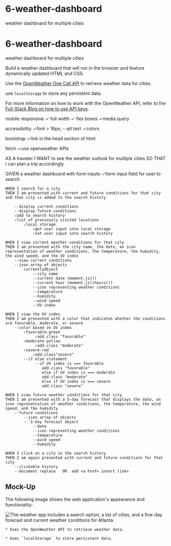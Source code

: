 # 6-weather-dashboard
weather dashboard for multiple cities



# 6-weather-dashboard
weather dashboard for multiple cities


Build a weather dashboard that will run in the browser and feature dynamically updated HTML and CSS.

Use the [OpenWeather One Call API](https://openweathermap.org/api/one-call-api) to retrieve weather data for cities.

use `localStorage` to store any persistent data. 


For more information on how to work with the OpenWeather API, refer to the [Full-Stack Blog on how to use API keys](https://coding-boot-camp.github.io/full-stack/apis/how-to-use-api-keys).

mobile responsive
    ✓ full width
    ✓ flex boxes
    ✓media query

accessibility
    ✓font > 16px;
    --alt text
    ✓colors

bootstrap
    ✓link in the head section of html

fetch
    ✓use openweather APIs

AS A traveler
    I WANT to see the weather outlook for multiple cities
    SO THAT I can plan a trip accordingly


GIVEN a weather dashboard with form inputs
        ✓form input field for user to search
    
    WHEN I search for a city
    THEN I am presented with current and future conditions for that city and that city is added to the search history
        
        --display current conditions
        --display future conditions
        ✓add to search history
        ✓list of previously visited locations
            ✓local storage
                ✓get user input into local storage
                ✓set user input into search history
    
    WHEN I view current weather conditions for that city
    THEN I am presented with the city name, the date, an icon representation of weather conditions, the temperature, the humidity, the wind speed, and the UV index
        --view current conditions
        --json array of objects
            currentlyObject
                --city name
                --current date (moment.js())
                --current hour (moment.js()hours())
                --icon representing weather conditions
                --temperature
                --humidity
                --wind speed
                --UV index
    
    WHEN I view the UV index
    THEN I am presented with a color that indicates whether the conditions are favorable, moderate, or severe
        --color based on UV index
            ✓favorable-green
                 ✓add.class "favorable"
            ✓moderate-yellow
                 ✓add.class "moderate"
            ✓severe-red
                ✓add.class"severe"
            --if else statement
                 --if UV index is === favorable
                    add.class "favorable"
                    else if UV index is === moderate
                    add.class "moderate"
                    else if UV index is === severe
                    add.class "severe"
    
    WHEN I view future weather conditions for that city
    THEN I am presented with a 5-day forecast that displays the date, an icon representation of weather conditions, the temperature, the wind speed, and the humidity
        --future conditions
            --json array of objects
            -- 5-day forecast object
                --date
                --icon representing weather conditions
                --temperature
                --wind speed
                --humidity
    
    WHEN I click on a city in the search history
    THEN I am again presented with current and future conditions for that city
        --clickable history
        --document replace   OR  add <a href= insert link>


## Mock-Up

The following image shows the web application's appearance and functionality:

![The weather app includes a search option, a list of cities, and a five-day forecast and current weather conditions for Atlanta.](./Assets/06-server-side-apis-demo.png)



    * Uses the OpenWeather API to retrieve weather data.

    * Uses `localStorage` to store persistent data.

